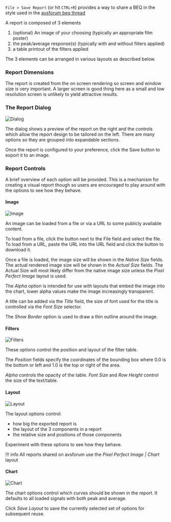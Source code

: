 `File > Save Report` (or hit `CTRL+R`) provides a way to share a BEQ in the style used in the [avsforum beq thread](https://www.avsforum.com/forum/113-subwoofers-bass-transducers/2995212-bass-eq-filtered-movies.html)

A report is composed of 3 elements

  1. (optional) An image of your choosing (typically an appropriate film poster)
  2. the peak/average response(s) (typically with and without filters applied)
  3. a table printout of the filters applied
  
The 3 elements can be arranged in various layouts as described below. 

### Report Dimensions

The report is created from the on screen rendering so screen and window size is very important. A larger screen is good thing here as a small and low resolution screen is unlikely to yield attractive results.

### The Report Dialog

![Dialog](../img/report.png)

The dialog shows a preview of the report on the right and the controls which allow the report design to be tailored on the left. There are many options so they are grouped into expandable sections.

Once the report is configured to your preference, click the Save button to export it to an image.

### Report Controls

A brief overview of each option will be provided. This is a mechanism for creating a visual report though so users are encouraged to play around with the options to see how they behave.

#### Image

![Image](../img/report_1.png)

An image can be loaded from a file or via a URL to some publicly available content. 

To load from a file, click the button next to the File field and select the file.
To load from a URL, paste the URL into the URL field and click the button to download it.

Once a file is loaded, the image size will be shown in the *Native Size* fields. The actual rendered image size will be shown in the *Actual Size* fields. The Actual Size will most likely differ from the native image size unless the *Pixel Perfect Image* layout is used.

The *Alpha* option is intended for use with layouts that embed the image into the chart, lower alpha values make the image increasingly transparent.

A title can be added via the *Title* field, the size of font used for the title is controlled via the *Font Size* selector.

The *Show Border* option is used to draw a thin outline around the image.

#### Filters

![Filters](../img/report_2.png)

These options control the position and layout of the filter table.

The *Position* fields specify the coordinates of the bounding box where 0.0 is the bottom or left and 1.0 is the top or right of the area.

*Alpha* controls the opacity of the table.
*Font Size* and *Row Height* control the size of the text/table.

#### Layout

![Layout](../img/report_3.png)

The layout options control:

* how big the exported report is
* the layout of the 3 components in a report
* the relative size and positions of those components

Experiment with these options to see how they behave.

!!! info
    All reports shared on avsforum use the *Pixel Perfect Image | Chart* layout
    
#### Chart

![Chart](../img/report_4.png)

The chart options control which curves should be shown in the report. It defaults to all loaded signals with both peak and average.

Click *Save Layout* to save the currently selected set of options for subsequent reuse.

